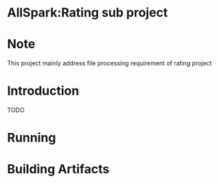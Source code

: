 AllSpark:Rating sub project
==========================

# Note

This project mainly address file processing requirement of rating project

# Introduction

TODO

# Running


# Building Artifacts




